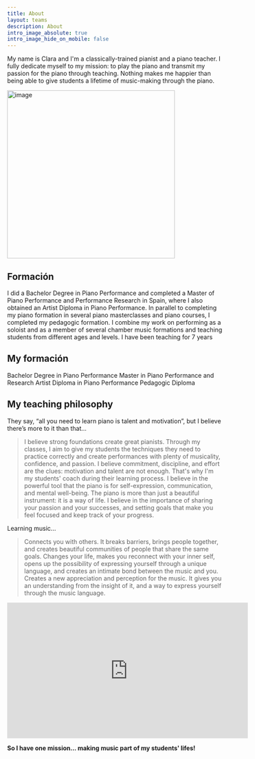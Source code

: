 ```yaml
---
title: About
layout: teams
description: About
intro_image_absolute: true
intro_image_hide_on_mobile: false
---
```


My name is Clara and I'm a classically-trained pianist and a piano teacher. I fully dedicate myself to my mission: to play the piano and transmit my passion for the piano through teaching. Nothing makes me happier than being able to give students a lifetime of music-making through the piano.

 <img width="390" alt="image" src="https://user-images.githubusercontent.com/101880157/160489496-d1804178-0e6d-4792-9127-17dedb4b21d9.png">

## Formación

I did a Bachelor Degree in Piano Performance and completed a Master of Piano Performance and Performance Research
in Spain, where I also obtained an Artist Diploma in Piano Performance. In parallel to completing my piano formation in several piano masterclasses and piano courses, I completed my pedagogic formation. I combine my work on performing as a soloist and as a member of several chamber music formations and teaching students from different ages and levels. I have been teaching for 7 years

## My formación

Bachelor Degree in Piano Performance
Master in Piano Performance and Research
Artist Diploma in Piano Performance
Pedagogic Diploma

## My teaching philosophy

They say, “all you need to learn piano is talent and motivation”, but I believe there’s more to it than that...
> I believe strong foundations create great pianists. Through my classes, I aim to give my students the techniques they need to practice correctly and create performances with plenty of musicality, confidence, and passion.
I believe commitment, discipline, and effort are the clues: motivation and talent are not enough. That's why I'm my students' coach during their learning process.
I believe in the powerful tool that the piano is for self-expression, communication, and mental well-being. The piano is more than just a beautiful instrument: it is a way of life.
I believe in the importance of sharing your passion and your successes, and setting goals that make you feel focused and keep track of your progress.

Learning music...

> Connects you with others. It breaks barriers, brings people together, and creates beautiful communities of people that share the same goals.
Changes your life, makes you reconnect with your inner self, opens up the possibility of expressing yourself through a unique language, and creates an intimate bond between the music and you.
Creates a new appreciation and perception for the music. It gives you an understanding from the insight of it, and a way to express yourself through the music language. 

<iframe width="560" height="315" src="https://www.youtube.com/embed/yjMhR3xBP88" title="YouTube video player" frameborder="0" allow="accelerometer; autoplay; clipboard-write; encrypted-media; gyroscope; picture-in-picture" allowfullscreen></iframe>


**So I have one mission... making music part of my students' lifes!**
